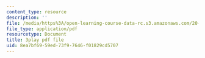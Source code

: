 ```yaml
---
content_type: resource
description: ''
file: /media/https%3A/open-learning-course-data-rc.s3.amazonaws.com/20-219-becoming-the-next-bill-nye-writing-and-hosting-the-educational-show-january-iap-2015/8ea7bf6959ed73f97646f01829cd5707_qkkI9Z9tKvo.pdf
file_type: application/pdf
resourcetype: Document
title: 3play pdf file
uid: 8ea7bf69-59ed-73f9-7646-f01829cd5707
---
```

